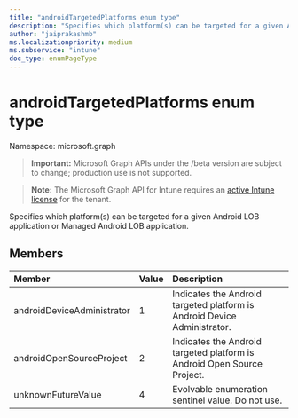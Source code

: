```yaml
---
title: "androidTargetedPlatforms enum type"
description: "Specifies which platform(s) can be targeted for a given Android LOB application or Managed Android LOB application."
author: "jaiprakashmb"
ms.localizationpriority: medium
ms.subservice: "intune"
doc_type: enumPageType
---
```


# androidTargetedPlatforms enum type

Namespace: microsoft.graph
> **Important:** Microsoft Graph APIs under the /beta version are subject to change; production use is not supported.

> **Note:** The Microsoft Graph API for Intune requires an [active Intune license](https://go.microsoft.com/fwlink/?linkid=839381) for the tenant.


Specifies which platform(s) can be targeted for a given Android LOB application or Managed Android LOB application.

## Members
|Member|Value|Description|
|:---|:---|:---|
|androidDeviceAdministrator|1|Indicates the Android targeted platform is Android Device Administrator.|
|androidOpenSourceProject|2|Indicates the Android targeted platform is Android Open Source Project.|
|unknownFutureValue|4|Evolvable enumeration sentinel value. Do not use.|
